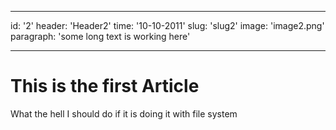 ___
id: '2'
header: 'Header2'
time: '10-10-2011'
slug: 'slug2'
image: 'image2.png'
paragraph: 'some long text is working here'
___

# This is the first Article 

What the hell I should do if it is doing it with file system